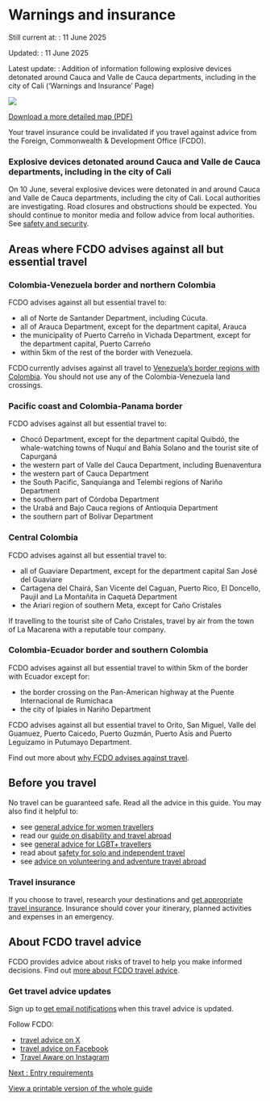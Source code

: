 # Warnings and insurance

Still current at:
:   11 June 2025

Updated:
:   11 June 2025

Latest update:
:   Addition of information following explosive devices detonated around Cauca and Valle de Cauca departments, including in the city of Cali (‘Warnings and Insurance’ Page)

![](https://assets.publishing.service.gov.uk/media/67c05135b0bb6528ee866b96/FCDO_TA_054_-_Colombia_Travel_Advice_Ed3_WEB.jpg)


[Download a more detailed map (PDF)](https://assets.publishing.service.gov.uk/media/67c0513672e83aab48866ba1/FCDO_TA_054_-_Colombia_Travel_Advice_Ed3.pdf)

Your travel insurance could be invalidated if you travel against advice from the Foreign, Commonwealth & Development Office (FCDO).

### Explosive devices detonated around Cauca and Valle de Cauca departments, including in the city of Cali

On 10 June, several explosive devices were detonated in and around Cauca and Valle de Cauca departments, including the city of Cali. Local authorities are investigating. Road closures and obstructions should be expected. You should continue to monitor media and follow advice from local authorities. See [safety and security](https://www.gov.uk/foreign-travel-advice/colombia/safety-and-security).

## Areas where FCDO advises against all but essential travel

### Colombia-Venezuela border and northern Colombia

FCDO advises against all but essential travel to:

* all of Norte de Santander Department, including Cúcuta.
* all of Arauca Department, except for the department capital, Arauca
* the municipality of Puerto Carreño in Vichada Department, except for the department capital, Puerto Carreño
* within 5km of the rest of the border with Venezuela.

FCDO currently advises against all travel to [Venezuela’s border regions with Colombia](/foreign-travel-advice/venezuela). You should not use any of the Colombia-Venezuela land crossings.

### Pacific coast and Colombia-Panama border

FCDO advises against all but essential travel to:

* Chocó Department, except for the department capital Quibdó, the whale-watching towns of Nuquí and Bahía Solano and the tourist site of Capurganá
* the western part of Valle del Cauca Department, including Buenaventura
* the western part of Cauca Department
* the South Pacific, Sanquianga and Telembi regions of Nariño Department
* the southern part of Córdoba Department
* the Urabá and Bajo Cauca regions of Antioquia Department
* the southern part of Bolívar Department

### Central Colombia

FCDO advises against all but essential travel to:

* all of Guaviare Department, except for the department capital San José del Guaviare
* Cartagena del Chairá, San Vicente del Caguan, Puerto Rico, El Doncello, Paujil and La Montañita in Caquetá Department
* the Ariari region of southern Meta, except for Caño Cristales

If travelling to the tourist site of Caño Cristales, travel by air from the town of La Macarena with a reputable tour company.

### Colombia-Ecuador border and southern Colombia

FCDO advises against all but essential travel to within 5km of the border with Ecuador except for:

* the border crossing on the Pan-American highway at the Puente Internacional de Rumichaca
* the city of Ipiales in Nariño Department

FCDO advises against all but essential travel to Orito, San Miguel, Valle del Guamuez, Puerto Caicedo, Puerto Guzmán, Puerto Asis and Puerto Leguizamo in Putumayo Department.

Find out more about [why FCDO advises against travel](/foreign-travel-advice/colombia/regional-risks).

## Before you travel

No travel can be guaranteed safe. Read all the advice in this guide. You may also find it helpful to:

* see [general advice for women travellers](https://www.gov.uk/guidance/advice-for-women-travelling-abroad)
* read our [guide on disability and travel abroad](https://www.gov.uk/government/publications/disabled-travellers)
* see [general advice for LGBT+ travellers](https://www.gov.uk/guidance/lesbian-gay-bisexual-and-transgender-foreign-travel-advice)
* read about [safety for solo and independent travel](https://www.gov.uk/guidance/solo-and-independent-travel)
* see [advice on volunteering and adventure travel abroad](https://www.gov.uk/guidance/safer-adventure-travel-and-volunteering-overseas)

### Travel insurance

If you choose to travel, research your destinations and [get appropriate travel insurance](https://www.gov.uk/guidance/foreign-travel-insurance). Insurance should cover your itinerary, planned activities and expenses in an emergency.

## About FCDO travel advice

FCDO provides advice about risks of travel to help you make informed decisions. Find out [more about FCDO travel advice](https://www.gov.uk/guidance/about-foreign-commonwealth-development-office-travel-advice).

### Get travel advice updates

Sign up to [get email notifications](https://www.gov.uk/foreign-travel-advice/colombia/email-signup) when this travel advice is updated.

Follow FCDO:

* [travel advice on X](https://x.com/fcdotravelgovuk)
* [travel advice on Facebook](https://www.facebook.com/FCDOTravel/)
* [Travel Aware on Instagram](https://www.instagram.com/accounts/login/?next=https%3A%2F%2Fwww.instagram.com%2Ftravelaware%2F&is_from_rle)

[Next
:
Entry requirements](/foreign-travel-advice/colombia/entry-requirements)

[View a printable version of the whole guide](/foreign-travel-advice/colombia/print)
